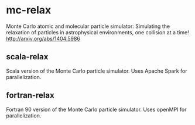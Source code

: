 # mc-relax
Monte Carlo atomic and molecular particle simulator: Simulating the relaxation of particles in astrophysical environments, one collision at a time!
http://arxiv.org/abs/1404.5986



## scala-relax
Scala version of the Monte Carlo particle simulator.
Uses Apache Spark for parallelization. 


## fortran-relax
Fortran 90 version of the Monte Carlo particle simulator. 
Uses openMPI for parallelization.

